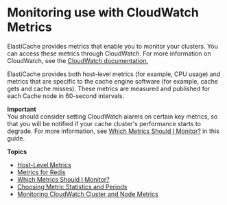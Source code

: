 # Monitoring use with CloudWatch Metrics<a name="CacheMetrics"></a>

ElastiCache provides metrics that enable you to monitor your clusters\. You can access these metrics through CloudWatch\. For more information on CloudWatch, see the [CloudWatch documentation\.](https://aws.amazon.com/documentation/cloudwatch/)

ElastiCache provides both host\-level metrics \(for example, CPU usage\) and metrics that are specific to the cache engine software \(for example, cache gets and cache misses\)\. These metrics are measured and published for each Cache node in 60\-second intervals\.

**Important**  
You should consider setting CloudWatch alarms on certain key metrics, so that you will be notified if your cache cluster's performance starts to degrade\. For more information, see [Which Metrics Should I Monitor?](CacheMetrics.WhichShouldIMonitor.md) in this guide\.

**Topics**
+ [Host\-Level Metrics](CacheMetrics.HostLevel.md)
+ [Metrics for Redis](CacheMetrics.Redis.md)
+ [Which Metrics Should I Monitor?](CacheMetrics.WhichShouldIMonitor.md)
+ [Choosing Metric Statistics and Periods](CacheMetrics.ChoosingStatisticsAndPeriods.md)
+ [Monitoring CloudWatch Cluster and Node Metrics](CloudWatchMetrics.md)